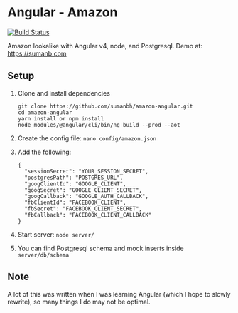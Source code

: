 # Angular - Amazon
[![Build Status](https://travis-ci.org/sumanbh/amazon-angular.svg?branch=master)](https://travis-ci.org/sumanbh/amazon-angular)

Amazon lookalike with Angular v4, node, and Postgresql. Demo at: https://sumanb.com

## Setup
1. Clone and install dependencies
    ```
    git clone https://github.com/sumanbh/amazon-angular.git
    cd amazon-angular
    yarn install or npm install
    node_modules/@angular/cli/bin/ng build --prod --aot
    ```
    
2. Create the config file: ``nano config/amazon.json``
3. Add the following:
    ```
    {
      "sessionSecret": "YOUR_SESSION_SECRET",
      "postgresPath": "POSTGRES_URL",
      "googClientId": "GOOGLE_CLIENT",
      "googSecret": "GOOGLE_CLIENT_SECRET",
      "googCallback": "GOOGLE_AUTH_CALLBACK",
      "fbClientId": "FACEBOOK_CLIENT",
      "fbSecret": "FACEBOOK_CLIENT_SECRET",
      "fbCallback": "FACEBOOK_CLIENT_CALLBACK"
    }
    ```
    
4. Start server: ```node server/```

5. You can find Postgresql schema and mock inserts inside ```server/db/schema```

## Note
A lot of this was written when I was learning Angular (which I hope to slowly rewrite), so many things I do may not be optimal.
